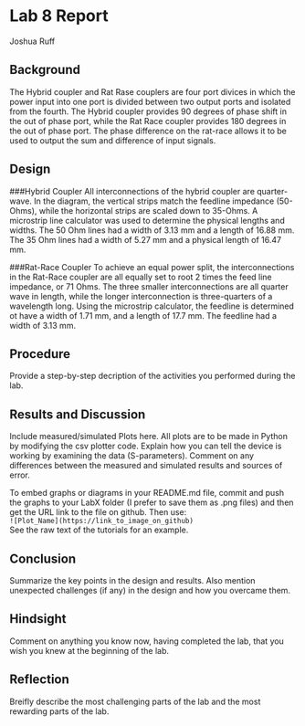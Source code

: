 # Lab 8 Report
Joshua Ruff

## Background
The Hybrid coupler and Rat Rase couplers are four port divices in which the power input into one port is divided between two output ports and isolated from the fourth. The Hybrid coupler provides 90 degrees of phase shift in the out of phase port, while the Rat Race coupler provides 180 degrees in the out of phase port. The phase difference on the rat-race allows it to be used to output the sum and difference of input signals. 

## Design
###Hybrid Coupler
All interconnections of the hybrid coupler are quarter-wave. In the diagram, the vertical strips match the feedline impedance (50-Ohms), while the horizontal strips are scaled down to 35-Ohms. A microstrip line calculator was used to determine the physical lengths and widths. The 50 Ohm lines had a width of 3.13 mm and a length of 16.88 mm. The 35 Ohm lines had a width of 5.27 mm and a physical length of 16.47 mm. 


###Rat-Race Coupler
To achieve an equal power split, the interconnections in the Rat-Race coupler are all equally set to root 2 times the feed line impedance, or 71 Ohms. The three smaller interconnections are all quarter wave in length, while the longer interconnection is three-quarters of a wavelength long. Using the microstrip calculator, the feedline is determined ot have a width of 1.71 mm, and a length of 17.7 mm. The feedline had a width of 3.13 mm. 

## Procedure
Provide a step-by-step decription of the activities you performed during the lab.

## Results and Discussion
Include measured/simulated Plots here. All plots are to be made in Python by modifying the csv plotter code. Explain how you can tell the device is working by examining the data (S-parameters). Comment on any differences between the measured and simulated results and sources of error.

To embed graphs or diagrams in your README.md file, commit and push the graphs to your LabX folder (I prefer to save them as .png files) and then get the URL link to the file on github. Then use: <br>
`![Plot_Name](https://link_to_image_on_github)` <br>
See the raw text of the tutorials for an example.

## Conclusion
Summarize the key points in the design and results. Also mention unexpected challenges (if any) in the design and how you overcame them. 

## Hindsight
Comment on anything you know now, having completed the lab, that you wish you knew at the beginning of the lab.

## Reflection
Breifly describe the most challenging parts of the lab and the most rewarding parts of the lab.

